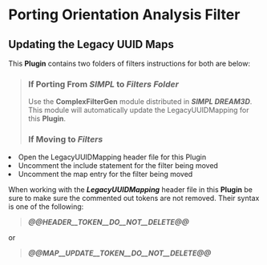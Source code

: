 # Porting Orientation Analysis Filter

## Updating the Legacy UUID Maps

This **Plugin** contains two folders of filters instructions for both are below:

> ### If Porting From ***SIMPL*** to ***Filters Folder***
>
> Use the **ComplexFilterGen** module distributed in ***SIMPL DREAM3D***. This
module will automatically update the LegacyUUIDMapping for this **Plugin**.
>
> ### If Moving to ***Filters***
>
> <ol>
  <li> Open the LegacyUUIDMapping header file for this Plugin </li>
  <li> Uncomment the include statement for the filter being moved </li>
  <li> Uncomment the map entry for the filter being moved </li>
  </ol>
  
 When working with the ***LegacyUUIDMapping*** header file in this **Plugin**
 be sure to make sure the commented out tokens are not removed. Their syntax is
 one of the following:
 > ***@@**HEADER__TOKEN__DO__NOT__DELETE**@@***

 or

 > ***@@**MAP__UPDATE__TOKEN__DO__NOT__DELETE**@@***
